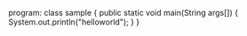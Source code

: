 program:
class sample
{
public static void main(String args[])
{
System.out.println("helloworld");
}
}
